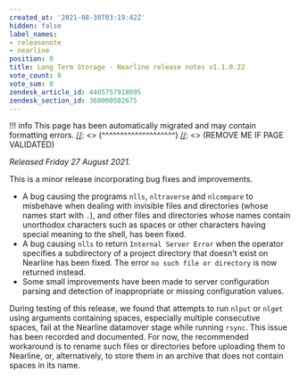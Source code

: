 ```yaml
---
created_at: '2021-08-30T03:19:42Z'
hidden: false
label_names:
- releasenote
- nearline
position: 0
title: Long Term Storage - Nearline release notes v1.1.0.22
vote_count: 0
vote_sum: 0
zendesk_article_id: 4405757918095
zendesk_section_id: 360000502675
---
```



[//]: <> (REMOVE ME IF PAGE VALIDATED)
[//]: <> (vvvvvvvvvvvvvvvvvvvv)
!!! info
    This page has been automatically migrated and may contain formatting errors.
[//]: <> (^^^^^^^^^^^^^^^^^^^^)
[//]: <> (REMOVE ME IF PAGE VALIDATED)
<p><em>Released Friday 27 August 2021.</em></p>
<p>This is a minor release incorporating bug fixes and improvements.</p>
<ul>
<li>A bug causing the programs <code>nlls</code>, <code>nltraverse</code> and <code>nlcompare</code> to misbehave when dealing with invisible files and directories (whose names start with <code>.</code>), and other files and directories whose names contain unorthodox characters such as spaces or other characters having special meaning to the shell, has been fixed.</li>
<li>A bug causing <code>nlls</code> to return <code>Internal Server Error</code> when the operator specifies a subdirectory of a project directory that doesn't exist on Nearline has been fixed. The error <code>no such file or directory</code> is now returned instead.</li>
<li>Some small improvements have been made to server configuration parsing and detection of inappropriate or missing configuration values.</li>
</ul>
<p>During testing of this release, we found that attempts to run <code>nlput</code> or <code>nlget</code> using arguments containing spaces, especially multiple consecutive spaces, fail at the Nearline datamover stage while running <code>rsync</code>. This issue has been recorded and documented. For now, the recommended workaround is to rename such files or directories before uploading them to Nearline, or, alternatively, to store them in an archive that does not contain spaces in its name. </p>